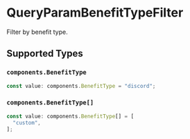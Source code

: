 # QueryParamBenefitTypeFilter

Filter by benefit type.


## Supported Types

### `components.BenefitType`

```typescript
const value: components.BenefitType = "discord";
```

### `components.BenefitType[]`

```typescript
const value: components.BenefitType[] = [
  "custom",
];
```

